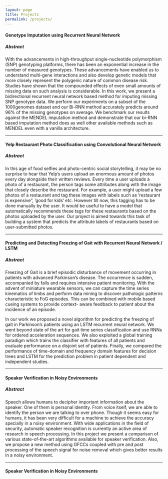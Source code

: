 ```yaml
---
layout: page
title: Projects
permalink: /projects/
---
```


#### **Genotype Imputation using Recurrent Neural Network**

##### *Abstract*  

With the advancements in high-throughput single-nucleotide polymorphism (SNP) genotyping platforms, there has been an exponential increase in the number of measured genotypes. These advancements have enabled us to understand multi-gene interactions and also develop genetic models that more closely represent the polygenic nature of common disease risk. Studies have shown that the compounded effects of even small amounts of missing data on such analysis is considerable. In this work, we present a bidirectional recurrent neural network based method for imputing missing SNP genotype data. We perform our experiments on a subset of the 1000genomes dataset and our Bi-RNN method accurately predicts around 96% of the missing genotypes on average. We benchmark our results against the MENDEL imputation method and demonstrate that our bi-RNN based imputation method does as well other available methods such as MENDEL even with a vanilla architecture.

---

#### **Yelp Restaurant Photo Classification using Convolutional Neural Network**  

##### *Abstract*  

In this age of food selfies and photo-centric social storytelling, it may be no surprise to hear that Yelp’s users upload an enormous amount of photos every day alongside their written reviews. Every time a user uploads a photo of a restaurant, the person tags some attributes along with the image that closely describe the restaurant. For example, a user might upload a few photos of a restaurant and tag these images with labels such as ’restaurant is expensive”, ’good for kids’ etc. However till now, this tagging has to be done manually by the user. It would be useful to have a model that automatically recommends these tags for these restaurants based on the photos uploaded by the user. Our project is aimed towards this task of building a system that predicts the attribute labels of restaurants based on user-submitted photos.

---

#### **Predicting and Detecting Freezing of Gait with Recurrent Neural Network / LSTM**  

##### *Abstract*  

Freezing of Gait is a brief episodic disturbance of movement occurring in patients with advanced Parkinson’s disease. The occurrence is sudden, accompanied by falls and requires intensive patient monitoring. With the advent of miniature wearable sensors, we can capture the time series kinematics of limbs and perform data mining to discover pathologic patterns characteristic to FoG episodes. This can be combined with mobile based cueing systems to provide context- aware feedback to patient about the incidence of an episode.  

In our work we proposed a novel algorithm for predicting the freezing of gait in Parkinson’s patients using an LSTM recurrent neural network. We went beyond state of the art for gait time series classification and use RNNs for ordered acceleration sequences. We also exploited a global training paradigm which trains the classifier with features of all patients and evaluate performance on a disjoint set of patients. Finally, we compared the performance of time-domain and frequency domain features for decision trees and LSTM for the prediction problem in patient dependent and independent studies.

---

#### **Speaker Verification in Noisy Environments**  

##### *Abstract*  

Speech allows humans to decipher important information about the speaker. One of them is personal identity. From voice itself, we are able to identify the person we are talking to over phone. Though it seems easy for humans, it has been very difficult for a machine to achieve the accuracy specially in a noisy environment. With wide applications in the field of security, automatic speaker recognition is currently an active area of research in speech processing. In this project we present a comparison of various state-of-the-art algorithms available for speaker verification. Also, we propose a new method using GFCCs coupled with pre and post processing of the speech signal for noise removal which gives better results in a noisy environment.

---

#### Speaker Verification in Noisy Environments  
